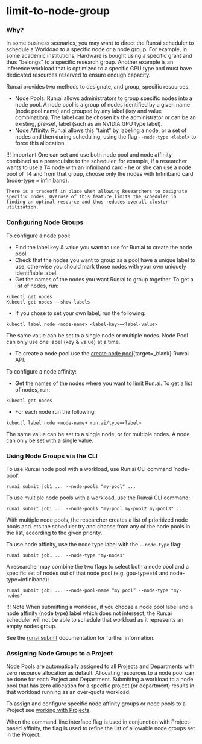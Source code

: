 # limit-to-node-group

### Why?

In some business scenarios, you may want to direct the Run:ai scheduler to schedule a Workload to a specific node or a node group. For example, in some academic institutions, Hardware is bought using a specific grant and thus "belongs" to a specific research group. Another example is an inference workload that is optimized to a specific GPU type and must have dedicated resources reserved to ensure enough capacity.

Run:ai provides two methods to designate, and group, specific resources:

* Node Pools: Run:ai allows administrators to group specific nodes into a node pool. A node pool is a group of nodes identified by a given name (node pool name) and grouped by any label (key and value combination). The label can be chosen by the administrator or can be an existing, pre-set, label (such as an NVIDIA GPU type label).
* Node Affinity: Run:ai allows this "taint" by labeling a node, or a set of nodes and then during scheduling, using the flag `--node-type <label>` to force this allocation.

!!! Important One can set and use both node pool and node affinity combined as a prerequisite to the scheduler, for example, if a researcher wants to use a T4 node with an Infiniband card - he or she can use a node pool of T4 and from that group, choose only the nodes with Infiniband card (node-type = infiniband).

```
There is a tradeoff in place when allowing Researchers to designate specific nodes. Overuse of this feature limits the scheduler in finding an optimal resource and thus reduces overall cluster utilization.
```

### Configuring Node Groups

To configure a node pool:

* Find the label key & value you want to use for Run:ai to create the node pool.
* Check that the nodes you want to group as a pool have a unique label to use, otherwise you should mark those nodes with your own uniquely identifiable label.
* Get the names of the nodes you want Run:ai to group together. To get a list of nodes, run:

```
kubectl get nodes
Kubectl get nodes --show-labels
```

* If you chose to set your own label, run the following:

```
kubectl label node <node-name> <label-key>=<label-value>
```

The same value can be set to a single node or multiple nodes. Node Pool can only use one label (key & value) at a time.

* To create a node pool use the [create node pool](https://app.run.ai/api/docs/#/NodePools/createNodePool){target=\_blank} Run:ai API.

To configure a node affinity:

* Get the names of the nodes where you want to limit Run:ai. To get a list of nodes, run:

```
kubectl get nodes
```

* For each node run the following:

```
kubectl label node <node-name> run.ai/type=<label>
```

The same value can be set to a single node, or for multiple nodes. A node can only be set with a single value.

### Using Node Groups via the CLI

To use Run:ai node pool with a workload, use Run:ai CLI command ‘node-pool’:

```
runai submit job1 ... --node-pools "my-pool" ...
```

To use multiple node pools with a workload, use the Run:ai CLI command:

```
runai submit job1 ... --node-pools "my-pool my-pool2 my-pool3" ...
```

With multiple node pools, the researcher creates a list of prioritized node pools and lets the scheduler try and choose from any of the node pools in the list, according to the given priority.

To use node affinity, use the node type label with the `--node-type` flag:

```
runai submit job1 ... --node-type "my-nodes"
```

A researcher may combine the two flags to select both a node pool and a specific set of nodes out of that node pool (e.g. gpu-type=t4 and node-type=infiniband):

```
runai submit job1 ... --node-pool-name “my pool” --node-type "my-nodes"
```

!!! Note When submitting a workload, if you choose a node pool label and a node affinity (node type) label which does not intersect, the Run:ai scheduler will not be able to schedule that workload as it represents an empty nodes group.

See the [runai submit](../../../Researcher/cli-reference/runai-submit.md) documentation for further information.

### Assigning Node Groups to a Project

Node Pools are automatically assigned to all Projects and Departments with zero resource allocation as default. Allocating resources to a node pool can be done for each Project and Department. Submitting a workload to a node pool that has zero allocation for a specific project (or department) results in that workload running as an over-quota workload.

To assign and configure specific node affinity groups or node pools to a Project see [working with Projects](../../../platform-admin/aiinitiatives/org/projects.md).

When the command-line interface flag is used in conjunction with Project-based affinity, the flag is used to refine the list of allowable node groups set in the Project.
